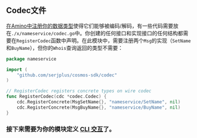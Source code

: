 ## Codec文件

[在Amino中注册你的数据类型](https://github.com/tendermint/go-amino#registering-types)使得它们能够被编码/解码，有一些代码需要放在`./x/nameservice/codec.go`中。你创建的任何接口和实现接口的任何结构都需要在`RegisterCodec`函数中声明。在此模块中，需要注册两个`Msg`的实现（`SetName`和`BuyName`），但你的`Whois`查询返回的类型不需要：

```go
package nameservice

import (
	"github.com/serjplus/cosmos-sdk/codec"
)

// RegisterCodec registers concrete types on wire codec
func RegisterCodec(cdc *codec.Codec) {
	cdc.RegisterConcrete(MsgSetName{}, "nameservice/SetName", nil)
	cdc.RegisterConcrete(MsgBuyName{}, "nameservice/BuyName", nil)
}
```

### 接下来需要为你的模块定义 [CLI 交互](./10-cli.md)了。

